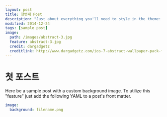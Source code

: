 ```yaml
---
layout: post
title: 첫번째 Post
description: "Just about everything you'll need to style in the theme: headings, paragraphs, blockquotes, tables, code blocks, and more."
modified: 2014-12-24
tags: [sample post]
image:
  path: /images/abstract-3.jpg
  feature: abstract-3.jpg
  credit: dargadgetz
  creditlink: http://www.dargadgetz.com/ios-7-abstract-wallpaper-pack-for-iphone-5-and-ipod-touch-retina/
---
```

# 첫 포스트
Here be a sample post with a custom background image. To utilize this "feature" just add the following YAML to a post's front matter.

```yaml
image:
  background: filename.png
```
